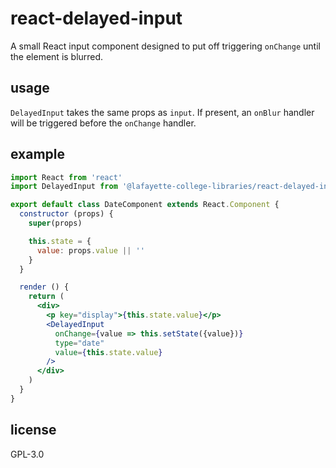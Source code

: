 react-delayed-input
===================

A small React input component designed to put off triggering `onChange`
until the element is blurred.

usage
-----

`DelayedInput` takes the same props as `input`. If present, an `onBlur`
handler will be triggered before the `onChange` handler.

example
-------

```jsx
import React from 'react'
import DelayedInput from '@lafayette-college-libraries/react-delayed-input'

export default class DateComponent extends React.Component {
  constructor (props) {
    super(props)

    this.state = {
      value: props.value || ''
    }
  }

  render () {
    return (
      <div>
        <p key="display">{this.state.value}</p>
        <DelayedInput
          onChange={value => this.setState({value})}
          type="date"
          value={this.state.value}
        />
      </div>
    )
  }
}
```

license
-------

GPL-3.0
